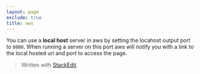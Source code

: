 ```yaml
---
layout: page
exclude: true
title: aws
---
```

You can use a **local host** server in aws by setting the locahost output port to `8080`. When running a server on this port aws will notify you with a link to the local hosted url and port to access the page.

> Written with [StackEdit](https://stackedit.io/).
<!--stackedit_data:
eyJoaXN0b3J5IjpbLTE3MTU0NjM5MjRdfQ==
-->